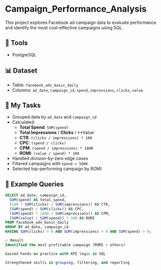 # Campaign_Performance_Analysis
This project explores Facebook ad campaign data to evaluate performance and identify the most cost-effective campaigns using SQL.

## 🧰 Tools
- PostgreSQL

## 📊 Dataset
- Table: `facebook_ads_basic_daily`
- Columns: `ad_date`, `campaign_id`, `spend`, `impressions`, `clicks`, `value`

## 🧠 My Tasks
- Grouped data by `ad_date` and `campaign_id`
- Calculated:
  - **Total Spend**: `SUM(spend)`
  - **Total Impressions** / **Clicks** / **Value`
  - **CTR**: `(clicks / impressions) * 100`
  - **CPC**: `(spend / clicks)`
  - **CPM**: `(spend / impressions) * 1000`
  - **ROMI**: `(value / spend) * 100`
- Handled division-by-zero edge cases
- Filtered campaigns with `spend > 500K`
- Selected top-performing campaign by ROMI

## 🧾 Example Queries

```sql
SELECT ad_date, campaign_id,
  SUM(spend) AS total_spend,
  (100 * SUM(clicks) / SUM(impressions)) AS CTR,
  (SUM(spend) / SUM(clicks)) AS CPC,
  (SUM(spend) * 1000 / SUM(impressions)) AS CPM,
  (SUM(value) / SUM(spend)) * 100 AS ROMI
FROM facebook_ads_basic_daily
GROUP BY ad_date, campaign_id
HAVING SUM(clicks) > 0 AND SUM(impressions) > 0 AND SUM(spend) > 0;

✅ Result
Identified the most profitable campaign (ROMI > others)

Gained hands-on practice with KPI logic in SQL

Strengthened skills in grouping, filtering, and reporting

